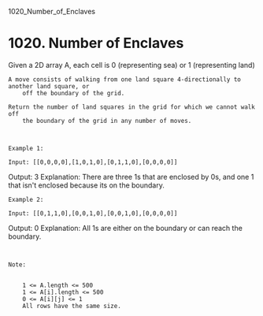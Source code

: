 1020_Number_of_Enclaves
# 1020. Number of Enclaves

Given a 2D array A, each cell is 0 (representing sea) or 1 (representing land)
    

    A move consists of walking from one land square 4-directionally to another land square, or
        off the boundary of the grid.

    Return the number of land squares in the grid for which we cannot walk off
        the boundary of the grid in any number of moves.

     

    Example 1:

    Input: [[0,0,0,0],[1,0,1,0],[0,1,1,0],[0,0,0,0]]
Output: 3
Explanation: 
There are three 1s that are enclosed by 0s, and one 1 that isn't enclosed because its on the boundary.

    Example 2:

    Input: [[0,1,1,0],[0,0,1,0],[0,0,1,0],[0,0,0,0]]
Output: 0
Explanation: 
All 1s are either on the boundary or can reach the boundary.

     

    Note:

    
        1 <= A.length <= 500
        1 <= A[i].length <= 500
        0 <= A[i][j] <= 1
        All rows have the same size.